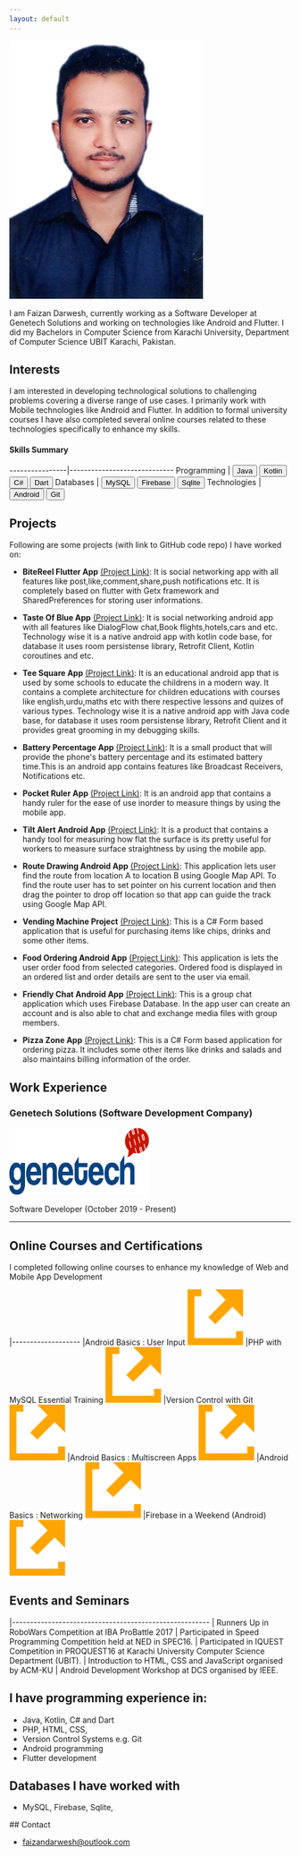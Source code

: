 ```yaml
---
layout: default
---
```


<img class="profile-picture" src="faizan.jpg">

I am Faizan Darwesh, currently working as a Software Developer at Genetech Solutions and working on technologies like Android and Flutter. I did my Bachelors in Computer Science from Karachi University, Department of Computer Science UBIT Karachi, Pakistan.

## Interests

I am interested in developing technological solutions to challenging problems covering a diverse range of use cases. I primarily work with Mobile technologies like Android and Flutter. In addition to formal university courses I have also completed several online courses related to these technologies specifically to enhance my skills.

#### Skills Summary

----------------|-----------------------------
Programming     |  <button class="skill-badge-blue">Java</button> <button class="skill-badge-blue">Kotlin</button> <button class="skill-badge-blue">C#</button> <button class="skill-badge-blue">Dart</button>
Databases             | <button class="skill-badge-blue">MySQL</button> <button class="skill-badge-blue">Firebase</button>  <button class="skill-badge-blue">Sqlite</button>
Technologies    | <button class="skill-badge-green">Android</button>  <button class="skill-badge-green">Git</button>

## Projects
Following are some projects (with link to GitHub code repo) I have worked on:

* **BiteReel Flutter App** [(Project Link)](https://github.com/faizandarwesh/NodeJs-Shopping-List-App): It is social networking app with all features like post,like,comment,share,push notifications etc. It is completely based on flutter with Getx framework and SharedPreferences for storing user informations.

* **Taste Of Blue App** [(Project Link)](https://github.com/faizandarwesh/NodeJs-Shopping-List-App): It is social networking android app with all features like DialogFlow chat,Book flights,hotels,cars and etc. Technology wise it is a native android app with kotlin code base, for database it uses room persistense library, Retrofit Client, Kotlin coroutines and etc.

* **Tee Square App** [(Project Link)](https://github.com/faizandarwesh/NodeJs-Shopping-List-App): It is an educational android app that is used by some schools to educate the childrens in a modern way. It contains a complete architecture for children educations with courses like english,urdu,maths etc with there respective lessons and quizes of various types. Technology wise it is a native android app with Java code base, for database it uses room persistense library, Retrofit Client and it provides great grooming in my debugging skills.

* **Battery Percentage App** [(Project Link)](https://github.com/faizandarwesh/NodeJs-Shopping-List-App): It is a small product that will provide the phone's battery percentage and its estimated battery time.This is an android app contains features like Broadcast Receivers, Notifications etc.

* **Pocket Ruler App** [(Project Link)](https://github.com/faizandarwesh/NodeJs-Shopping-List-App): It is an android app that contains a handy ruler for the ease of use inorder to measure things by using the mobile app.

* **Tilt Alert Android App** [(Project Link)](https://github.com/faizandarwesh/NodeJs-Shopping-List-App): It is a product that contains a handy tool for measuring how flat the surface is its pretty useful for workers to measure surface straightness by using the mobile app.

* **Route Drawing Android App** [(Project Link)](https://github.com/faizandarwesh/CG-Project): This application lets user find the route from location A to location B using Google Map API. To find the route user has to set pointer on his current location and then drag the pointer to drop off location so that app can guide the track using Google Map API.

* **Vending Machine Project** [(Project Link)](https://github.com/faizandarwesh/Vending-Machine-C-): This is a C# Form based application that is useful for purchasing items like chips, drinks and some other items.


* **Food Ordering Android App** [(Project Link)](https://github.com/faizandarwesh/Food-Ordering-App): This application is lets the user order food from selected categories. Ordered food is displayed in an ordered list and order details are sent to the user via email.


* **Friendly Chat Android App** [(Project Link)](https://github.com/faizandarwesh/Friendly-Chat-App): This is a group chat application which uses Firebase Database. In the app user can create an account and is also able to chat and exchange media files with group members.

* **Pizza Zone App** [(Project Link)](https://github.com/faizandarwesh/Pizza-Project): This is a C# Form based application for  ordering pizza. It includes some other items like drinks and salads and also maintains billing information of the order.  


 ## Work Experience

### Genetech Solutions (Software Development Company)

<img style="width: 250px; height: 120px;" src="./images/genetech_logo.jpg">

<span class="jobposition">Software Developer (October 2019 - Present)</span>

---

## Online Courses and Certifications

I completed following online courses to enhance my knowledge of Web and Mobile App Development

|-------------------
|Android Basics : User Input <a class="ext-link-a" href="https://classroom.udacity.com/courses/ud837"><img class="ext-link-img" src="./images/ext-link.png" /></a>
|PHP with MySQL Essential Training <a class="ext-link-a" href="https://www.lynda.com/PHP-tutorials/PHP-MySQL-Essential-Training-1-Basics/587674-2.html?srchtrk=index%3a1%0alinktypeid%3a2%0aq%3aphp+mysql%0apage%3a1%0as%3arelevance%0asa%3atrue%0aproducttypeid%3a2"><img class="ext-link-img" src="./images/ext-link.png" /></a>
|Version Control with Git <a class="ext-link-a" href="https://classroom.udacity.com/courses/ud123"><img class="ext-link-img" src="./images/ext-link.png" /></a>
|Android Basics : Multiscreen Apps <a class="ext-link-a" href="https://classroom.udacity.com/courses/ud839"><img class="ext-link-img" src="./images/ext-link.png" /></a>
|Android Basics : Networking <a class="ext-link-a" href="https://classroom.udacity.com/courses/ud843"><img class="ext-link-img" src="./images/ext-link.png" /></a>
|Firebase in a Weekend (Android) <a class="ext-link-a" href="https://classroom.udacity.com/courses/ud0352"><img class="ext-link-img" src="./images/ext-link.png" /></a>

## Events and Seminars

|-------------------------------------------------------
| Runners Up in RoboWars Competition at IBA ProBattle 2017
| Participated in Speed Programming Competition held at NED in SPEC16.
| Participated in IQUEST Competition in PROQUEST16 at Karachi University Computer Science Department (UBIT).
| Introduction to HTML, CSS and JavaScript organised by ACM-KU
| Android Development Workshop at DCS organised by IEEE.

## I have programming experience in:

* Java, Kotlin, C# and Dart
* PHP, HTML, CSS,
* Version Control Systems e.g. Git
* Android programming
* Flutter development

## Databases I have worked with

* MySQL, Firebase, Sqlite,

<!-- ## Other Interests

* History (Contemporary, Medieval, Antiquity)
* Philosophy
* Amateur Astronomy, [Astronomy Society](https://www.facebook.com/KarachiAstronomy/)
* Literature, Reading ([2016](https://yaseenx.wordpress.com/2017/01/21/what-i-read-in-2016/), [2017](https://yaseenx.wordpress.com/2018/02/11/what-i-read-in-2017/)), Writing ([Blog](http://yaseenx.wordpress.com))
-->
<a name="contact" />
## Contact

* faizandarwesh@outlook.com


